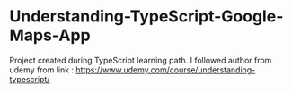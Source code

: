 # Understanding-TypeScript-Google-Maps-App

Project created during TypeScript learning path. I followed author from udemy from link : 
https://www.udemy.com/course/understanding-typescript/

